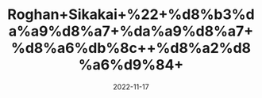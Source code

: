 ---
title: 'Roghan+Sikakai+%22+%d8%b3%da%a9%d8%a7+%da%a9%d8%a7+%d8%a6%db%8c++%d8%a2%d8%a6%d9%84+'
date: '2022-11-17' 
metatag: '' 
inventory: '0' 
draft: false 
# meta description 
shortDescripton: 'Acacia+Concinna+Oil%22++Regular+use+of+shikakai+will+strengthen+your+hair+strands+and+reduce+hair+fall.+It+also+helps+to+get+rid+of+dandruff+and+other+hair+and+scalp+problems.'
description: 'Oil+%22+%d8%b1%d9%88%d8%ba%d9%86+%22+%d8%aa%db%8c%d9%84'
longdescription: ''
tags: ''
brand: ''
subCategory: ''
sellCount: '0'
featured: True
# product Price
price: '100.0'
# Product Short Description
shortDescription: 'Acacia+Concinna+Oil%22++Regular+use+of+shikakai+will+strengthen+your+hair+strands+and+reduce+hair+fall.+It+also+helps+to+get+rid+of+dandruff+and+other+hair+and+scalp+problems.'
productID: '5964F412-2243-ED11-996A-005056B3A416'
type: 'products'
category: 'Oil+%22+%d8%b1%d9%88%d8%ba%d9%86+%22+%d8%aa%db%8c%d9%84' 
thumnailproduct: 'https://eraconnect.blob.core.windows.net/product-images/aminsaddiquidawakhana/bafb285b-cdea-42b0-a51d-20f989059a98.webp' 
images:
  - image: 'https://eraconnect.blob.core.windows.net/product-images/aminsaddiquidawakhana/bafb285b-cdea-42b0-a51d-20f989059a98.webp'  
  - image: 'https://eraconnect.blob.core.windows.net/product-images/aminsaddiquidawakhana/798e07c4-8f0e-4da0-97a2-01c64a09958f.webp'  
Variants:
---